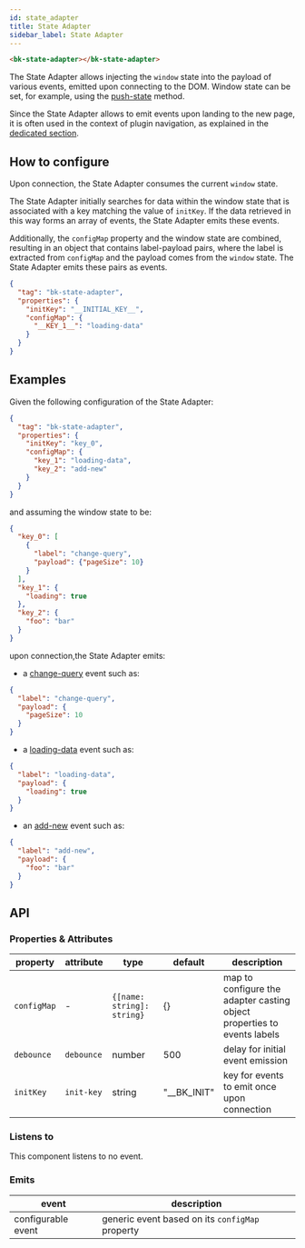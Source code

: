 ```yaml
---
id: state_adapter
title: State Adapter
sidebar_label: State Adapter
---
```




<!--
WARNING:
This file is automatically generated. Please edit the 'README' file of the corresponding component and run `yarn copy:docs`
-->

[push-state]: https://developer.mozilla.org/en-US/docs/Web/API/History/pushState

[plugin-navigation]: /products/microfrontend-composer/back-kit/80_examples/30_plugin_navigation.md

[loading-data]: /products/microfrontend-composer/back-kit/70_events.md#loading-data
[add-new]: /products/microfrontend-composer/back-kit/70_events.md#loading-data
[change-query]: /products/microfrontend-composer/back-kit/70_events.md#change-query



```html
<bk-state-adapter></bk-state-adapter>
```

The State Adapter allows injecting the `window` state into the payload of various events, emitted upon connecting to the DOM.
Window state can be set, for example, using the [push-state][push-state] method.

Since the State Adapter allows to emit events upon landing to the new page, it is often used in the context of plugin navigation, as explained in the [dedicated section][plugin-navigation].

## How to configure

Upon connection, the State Adapter consumes the current `window` state.

The State Adapter initially searches for data within the window state that is associated with a key matching the value of `initKey`. If the data retrieved in this way forms an array of events, the State Adapter emits these events.

Additionally, the `configMap` property and the window state are combined, resulting in an object that contains label-payload pairs, where the label is extracted from `configMap` and the payload comes from the `window` state. The State Adapter emits these pairs as events.

```json
{
  "tag": "bk-state-adapter",
  "properties": {
    "initKey": "__INITIAL_KEY__",
    "configMap": {
      "__KEY_1__": "loading-data"
    }
  }
}
```

## Examples

Given the following configuration of the State Adapter:

```json
{
  "tag": "bk-state-adapter",
  "properties": {
    "initKey": "key_0",
    "configMap": {
      "key_1": "loading-data",
      "key_2": "add-new"
    }
  }
}
```

and assuming the window state to be:

```json
{
  "key_0": [
    {
      "label": "change-query",
      "payload": {"pageSize": 10}
    }
  ],
  "key_1": {
    "loading": true
  },
  "key_2": {
    "foo": "bar"
  }
}
```

upon connection,the State Adapter emits:

- a [change-query][change-query] event such as:

```json
{
  "label": "change-query",
  "payload": {
    "pageSize": 10
  }
}
```

- a [loading-data][loading-data] event such as:

```json
{
  "label": "loading-data",
  "payload": {
    "loading": true
  }
}
```

- an [add-new][add-new] event such as:

```json
{
  "label": "add-new",
  "payload": {
    "foo": "bar"
  }
}
```

## API

### Properties & Attributes

| property    | attribute  | type                       | default     | description                                                             |
|-------------|------------|----------------------------|-------------|-------------------------------------------------------------------------|
| `configMap` | -          | `{[name: string]: string}` | {}          | map to configure the adapter casting object properties to events labels |
| `debounce`  | `debounce` | number                     | 500         | delay for initial event emission                                        |
| `initKey`   | `init-key` | string                     | "__BK_INIT" | key for events to emit once upon connection                             |

### Listens to

This component listens to no event.

### Emits

| event | description |
|-------|-------------|
|configurable event|generic event based on its `configMap` property|
